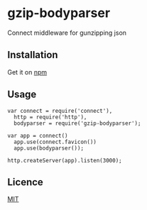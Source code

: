 gzip-bodyparser
===============

Connect middleware for gunzipping json

Installation
------------

Get it on [npm][1]

Usage
-----

```
var connect = require('connect'),
  http = require('http'),
  bodyparser = require('gzip-bodyparser');

var app = connect()
  app.use(connect.favicon())
  app.use(bodyparser());

http.createServer(app).listen(3000);
```

Licence
-------

[MIT][2]

[1]: https://npmjs.org/package/gzip-bodyparser
[2]: https://github.com/B2MSolutions/gzip-bodyparser/blob/master/LICENSE
